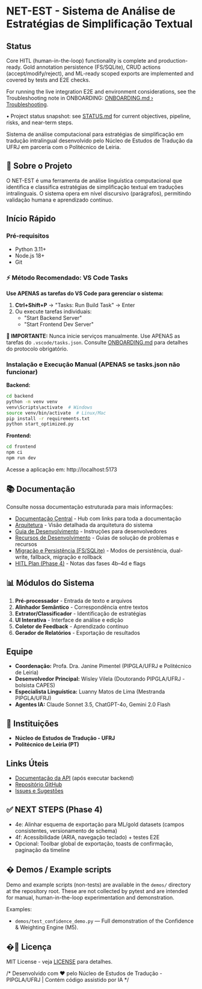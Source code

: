# NET-EST - Sistema de Análise de Estratégias de Simplificação Textual

## Status

Core HITL (human-in-the-loop) functionality is complete and production-ready. Gold annotation persistence (FS/SQLite), CRUD actions (accept/modify/reject), and ML-ready scoped exports are implemented and covered by tests and E2E checks.

For running the live integration E2E and environment considerations, see the Troubleshooting note in ONBOARDING: [ONBOARDING.md › Troubleshooting](./ONBOARDING.md#troubleshooting).

• Project status snapshot: see [STATUS.md](./STATUS.md) for current objectives, pipeline, risks, and near-term steps.

Sistema de análise computacional para estratégias de simplificação em tradução intralingual desenvolvido pelo Núcleo de Estudos de Tradução da UFRJ em parceria com o Politécnico de Leiria.

## 🎯 Sobre o Projeto

O NET-EST é uma ferramenta de análise linguística computacional que identifica e classifica estratégias de simplificação textual em traduções intralinguais. O sistema opera em nível discursivo (parágrafos), permitindo validação humana e aprendizado contínuo.

##  Início Rápido

### Pré-requisitos
- Python 3.11+
- Node.js 18+
- Git

### ⚡ Método Recomendado: VS Code Tasks
**Use APENAS as tarefas do VS Code para gerenciar o sistema:**

1. **Ctrl+Shift+P** → "Tasks: Run Build Task" → Enter
2. Ou execute tarefas individuais:
   - "Start Backend Server"
   - "Start Frontend Dev Server"

**🚨 IMPORTANTE:** Nunca inicie serviços manualmente. Use APENAS as tarefas do `.vscode/tasks.json`. Consulte [ONBOARDING.md](./ONBOARDING.md) para detalhes do protocolo obrigatório.

### Instalação e Execução Manual (APENAS se tasks.json não funcionar)

**Backend:**
```bash
cd backend
python -m venv venv
venv\Scripts\activate  # Windows
source venv/bin/activate  # Linux/Mac
pip install -r requirements.txt
python start_optimized.py
```

**Frontend:**
```bash
cd frontend
npm ci
npm run dev
```

Acesse a aplicação em: http://localhost:5173

## 📚 Documentação

Consulte nossa documentação estruturada para mais informações:

- [Documentação Central](./DOCUMENTATION.md) - Hub com links para toda a documentação
- [Arquitetura](./ARCHITECTURE.md) - Visão detalhada da arquitetura do sistema
- [Guia de Desenvolvimento](./DEVELOPMENT.md) - Instruções para desenvolvedores
- [Recursos de Desenvolvimento](./DEVELOPMENT_RESOURCES.md) - Guias de solução de problemas e recursos
- [Migração e Persistência (FS/SQLite)](./docs/repository_migration_notes.md) - Modos de persistência, dual-write, fallback, migração e rollback
- [HITL Plan (Phase 4)](./docs/HITL_PHASE4_PLAN.md) - Notas das fases 4b–4d e flags

## 📊 Módulos do Sistema

1. **Pré-processador** - Entrada de texto e arquivos
2. **Alinhador Semântico** - Correspondência entre textos
3. **Extrator/Classificador** - Identificação de estratégias
4. **UI Interativa** - Interface de análise e edição
5. **Coletor de Feedback** - Aprendizado contínuo
6. **Gerador de Relatórios** - Exportação de resultados

##  Equipe

- **Coordenação:** Profa. Dra. Janine Pimentel (PIPGLA/UFRJ e Politécnico de Leiria)
- **Desenvolvedor Principal:** Wisley Vilela (Doutorando PIPGLA/UFRJ - bolsista CAPES)
- **Especialista Linguística:** Luanny Matos de Lima (Mestranda PIPGLA/UFRJ)
- **Agentes IA:** Claude Sonnet 3.5, ChatGPT-4o, Gemini 2.0 Flash

## 🏢 Instituições

- **Núcleo de Estudos de Tradução - UFRJ**
- **Politécnico de Leiria (PT)**

##  Links Úteis

- [Documentação da API](http://localhost:8000/docs) (após executar backend)
- [Repositório GitHub](https://github.com/Wisleyv/net-est-web)
- [Issues e Sugestões](https://github.com/Wisleyv/net-est-web/issues)

## ✅ NEXT STEPS (Phase 4)

- 4e: Alinhar esquema de exportação para ML/gold datasets (campos consistentes, versionamento de schema)
- 4f: Acessibilidade (ARIA, navegação teclado) + testes E2E
- Opcional: Toolbar global de exportação, toasts de confirmação, paginação da timeline

## � Demos / Example scripts

Demo and example scripts (non-tests) are available in the `demos/` directory at the repository root. These are not collected by pytest and are intended for manual, human-in-the-loop experimentation and demonstration.

Examples:
- `demos/test_confidence_demo.py` — Full demonstration of the Confidence & Weighting Engine (M5).


## �📄 Licença

MIT License - veja [LICENSE](LICENSE) para detalhes.

/*
Desenvolvido com ❤️ pelo Núcleo de Estudos de Tradução - PIPGLA/UFRJ | Contém código assistido por IA
*/
